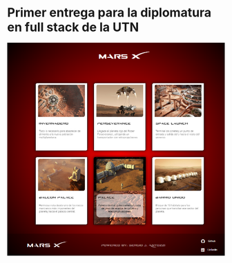 # Primer entrega para la diplomatura en full stack de la UTN

<img src="./src/images/screenshot.png" alt="captura de pantalla de la pagina">